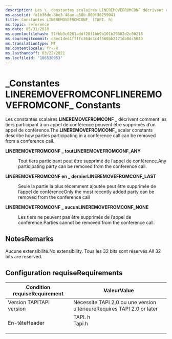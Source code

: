 ```yaml
---
description: Les \_ constantes scalaires LINEREMOVEFROMCONF décrivent comment les tiers participant à un appel de conférence peuvent être supprimés d’un appel de conférence.
ms.assetid: fa1b36de-8be3-48ae-a58b-800f30259041
title: Constantes LINEREMOVEFROMCONF_ (TAPI. h)
ms.topic: reference
ms.date: 05/31/2018
ms.openlocfilehash: 51fbb3c6261addf28f1bb9b101b29882d2c00218
ms.sourcegitcommit: c8ec1ded1ffffc364d3c4f560bb2171da0dc5040
ms.translationtype: MT
ms.contentlocale: fr-FR
ms.lasthandoff: 03/22/2021
ms.locfileid: "106530953"
---
```

# <a name="lineremovefromconf_-constants"></a><span data-ttu-id="2cbaa-103">\_Constantes LINEREMOVEFROMCONF</span><span class="sxs-lookup"><span data-stu-id="2cbaa-103">LINEREMOVEFROMCONF\_ Constants</span></span>

<span data-ttu-id="2cbaa-104">Les constantes scalaires **LINEREMOVEFROMCONF \_** décrivent comment les tiers participant à un appel de conférence peuvent être supprimés d’un appel de conférence.</span><span class="sxs-lookup"><span data-stu-id="2cbaa-104">The **LINEREMOVEFROMCONF\_** scalar constants describe how parties participating in a conference call can be removed from a conference call.</span></span>

<dl> <dt>

<span data-ttu-id="2cbaa-105"><span id="LINEREMOVEFROMCONF_ANY"></span><span id="lineremovefromconf_any"></span>**LINEREMOVEFROMCONF \_ tout**</span><span class="sxs-lookup"><span data-stu-id="2cbaa-105"><span id="LINEREMOVEFROMCONF_ANY"></span><span id="lineremovefromconf_any"></span>**LINEREMOVEFROMCONF\_ANY**</span></span>
</dt> <dd> <dl> <dt>



<span data-ttu-id="2cbaa-106">Tout tiers participant peut être supprimé de l’appel de conférence.</span><span class="sxs-lookup"><span data-stu-id="2cbaa-106">Any participating party can be removed from the conference call.</span></span>


</dt> </dl> </dd> <dt>

<span data-ttu-id="2cbaa-107"><span id="LINEREMOVEFROMCONF_LAST"></span><span id="lineremovefromconf_last"></span>**LINEREMOVEFROMCONF en \_ dernier**</span><span class="sxs-lookup"><span data-stu-id="2cbaa-107"><span id="LINEREMOVEFROMCONF_LAST"></span><span id="lineremovefromconf_last"></span>**LINEREMOVEFROMCONF\_LAST**</span></span>
</dt> <dd> <dl> <dt>



<span data-ttu-id="2cbaa-108">Seule la partie la plus récemment ajoutée peut être supprimée de l’appel de conférence</span><span class="sxs-lookup"><span data-stu-id="2cbaa-108">Only the most recently added party can be removed from the conference call</span></span>


</dt> </dl> </dd> <dt>

<span data-ttu-id="2cbaa-109"><span id="LINEREMOVEFROMCONF_NONE"></span><span id="lineremovefromconf_none"></span>**LINEREMOVEFROMCONF \_ aucun**</span><span class="sxs-lookup"><span data-stu-id="2cbaa-109"><span id="LINEREMOVEFROMCONF_NONE"></span><span id="lineremovefromconf_none"></span>**LINEREMOVEFROMCONF\_NONE**</span></span>
</dt> <dd> <dl> <dt>



<span data-ttu-id="2cbaa-110">Les tiers ne peuvent pas être supprimés de l’appel de conférence.</span><span class="sxs-lookup"><span data-stu-id="2cbaa-110">Parties cannot be removed from the conference call.</span></span>


</dt> </dl> </dd> </dl>

## <a name="remarks"></a><span data-ttu-id="2cbaa-111">Notes</span><span class="sxs-lookup"><span data-stu-id="2cbaa-111">Remarks</span></span>

<span data-ttu-id="2cbaa-112">Aucune extensibilité.</span><span class="sxs-lookup"><span data-stu-id="2cbaa-112">No extensibility.</span></span> <span data-ttu-id="2cbaa-113">Tous les 32 bits sont réservés.</span><span class="sxs-lookup"><span data-stu-id="2cbaa-113">All 32 bits are reserved.</span></span>

## <a name="requirements"></a><span data-ttu-id="2cbaa-114">Configuration requise</span><span class="sxs-lookup"><span data-stu-id="2cbaa-114">Requirements</span></span>



| <span data-ttu-id="2cbaa-115">Condition requise</span><span class="sxs-lookup"><span data-stu-id="2cbaa-115">Requirement</span></span> | <span data-ttu-id="2cbaa-116">Valeur</span><span class="sxs-lookup"><span data-stu-id="2cbaa-116">Value</span></span> |
|-------------------------|-----------------------------------------------------------------------------------|
| <span data-ttu-id="2cbaa-117">Version TAPI</span><span class="sxs-lookup"><span data-stu-id="2cbaa-117">TAPI version</span></span><br/> | <span data-ttu-id="2cbaa-118">Nécessite TAPI 2,0 ou une version ultérieure</span><span class="sxs-lookup"><span data-stu-id="2cbaa-118">Requires TAPI 2.0 or later</span></span><br/>                                             |
| <span data-ttu-id="2cbaa-119">En-tête</span><span class="sxs-lookup"><span data-stu-id="2cbaa-119">Header</span></span><br/>       | <dl> <span data-ttu-id="2cbaa-120"><dt>TAPI. h</dt></span><span class="sxs-lookup"><span data-stu-id="2cbaa-120"><dt>Tapi.h</dt></span></span> </dl> |



 

 





